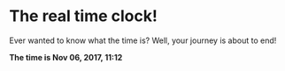 # The real time clock!

Ever wanted to know what the time is? Well, your journey is about to end!

**The time is Nov 06, 2017, 11:12**